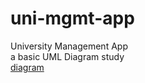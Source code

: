 # uni-mgmt-app
University Management App  
a basic UML Diagram study  
[diagram](https://plantuml-server.kkeisuke.dev/svg/jLNBRjim4BppAtZCIp-GGv4YJOCSaXGm-W6Cj7PKYAH1Ka4DD__U5PSlKGhg7dAnjRCxvCmkHTrO9umRvS1O2yg1uQyWEZ3if-hVmDZU7VYZK6874jDySx0E90FLXJAa3S9QNfGV6UTDt_5htYFZOegKa82nTQPNEmGkS_dPUHLJ4PyeFhK3zz2TdTDo0NZ2f8UA9Ms0IpvMlEc-O-zHvZVOerrlvHIPkPna5l5do2JMhUw85KX9_FDssxUm9hn5oamubPBey7oAuBJrNB270t_QQjdNs-dNQ2tvIV9IEIdCuQUAl9FxGH-Wwk3Qu9iTdd1y5wxvlNyW4yg9ritAHDSPm9LBRt4NifQYsjbQueed_Nwl58Tz_dtG_kUSaJLFIoudMi3fZrCd5aVKwrjk6HDp7_Cov7ybFqj-J5I-5wFyOVGM4zhGBEtuyWkgsRHwD1QcsGozzLEsRkpmrIsWoxGEJIk7QrC9kyGfR2XSceY9YbQtqClpxAZ6PdY2UB1GCJV1HarDkET6iylUqNqGEWU_7IZRQ_KqoXT_ukjBn9Ito7fZgaLYW-xcyB9HTS47onKEG8qod5Ql_r4CS8N_tq66fsVtYYSPIuilKdCiBlvPei4KEPl3ntoZiUARyL4vml5zPkcMUS_5-RWsuxxvyoLNns7KUF1uqMI8iHi4yLFz5m00.svg)
